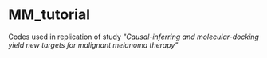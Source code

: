 # MM_tutorial

Codes used in replication of study _"Causal-inferring and molecular-docking yield new targets for malignant melanoma therapy"_

